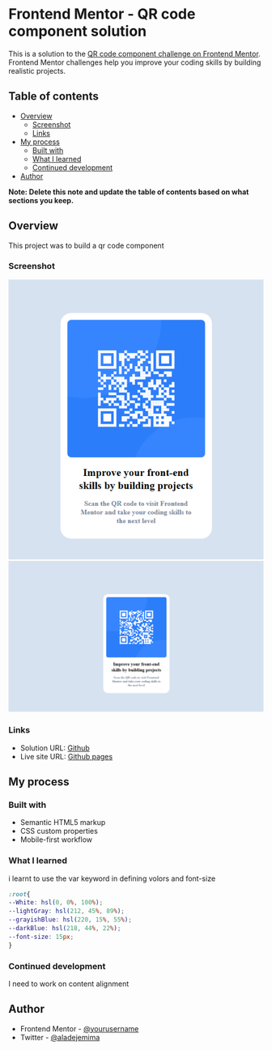 # Frontend Mentor - QR code component solution

This is a solution to the [QR code component challenge on Frontend Mentor](https://www.frontendmentor.io/challenges/qr-code-component-iux_sIO_H). Frontend Mentor challenges help you improve your coding skills by building realistic projects. 

## Table of contents

- [Overview](#overview)
  - [Screenshot](#screenshot)
  - [Links](#links)
- [My process](#my-process)
  - [Built with](#built-with)
  - [What I learned](#what-i-learned)
  - [Continued development](#continued-development)
- [Author](#author)


**Note: Delete this note and update the table of contents based on what sections you keep.**

## Overview
This project was to build a qr code component
### Screenshot

![](/screenshots/desktop-view.png)
![](/screenshots/mobile-view.png)

### Links

- Solution URL: [Github](https://github.com/Jemikemi/qrCodeComponent)
- Live site URL: [Github pages](https://jemikemi.github.io/qrCodeComponent/)
## My process

### Built with

- Semantic HTML5 markup
- CSS custom properties
- Mobile-first workflow


### What I learned

i learnt to use the var keyword in defining volors and font-size
```css
:root{
--White: hsl(0, 0%, 100%);
--lightGray: hsl(212, 45%, 89%);
--grayishBlue: hsl(220, 15%, 55%);
--darkBlue: hsl(218, 44%, 22%);
--font-size: 15px;
}
```

### Continued development

I need to work on content alignment

## Author

- Frontend Mentor - [@yourusername](https://www.frontendmentor.io/profile/jemikemi)
- Twitter - [@aladejemima](https://www.twitter.com/aladejemima)

